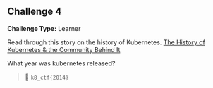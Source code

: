 ## Challenge 4

**Challenge Type:** Learner

Read through this story on the history of Kubernetes.
[The History of Kubernetes & the Community Behind It](https://kubernetes.io/blog/2018/07/20/the-history-of-kubernetes-the-community-behind-it/)

What year was kubernetes released?

> 🏁 `k8_ctf{2014}`

